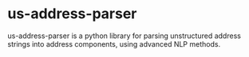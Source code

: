 us-address-parser
=================
us-address-parser is a python library for parsing unstructured address strings into address components, using advanced NLP methods.
